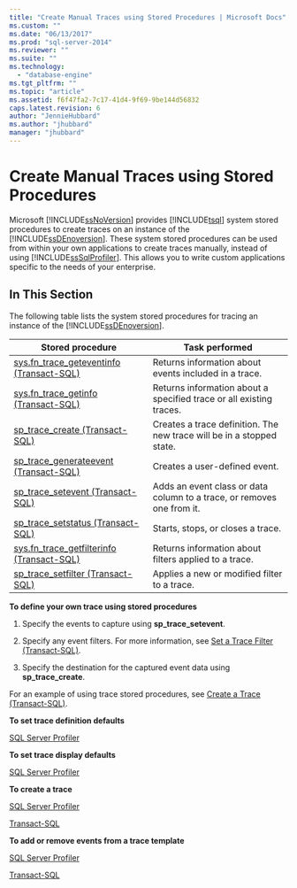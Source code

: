 ```yaml
---
title: "Create Manual Traces using Stored Procedures | Microsoft Docs"
ms.custom: ""
ms.date: "06/13/2017"
ms.prod: "sql-server-2014"
ms.reviewer: ""
ms.suite: ""
ms.technology: 
  - "database-engine"
ms.tgt_pltfrm: ""
ms.topic: "article"
ms.assetid: f6f47fa2-7c17-41d4-9f69-9be144d56832
caps.latest.revision: 6
author: "JennieHubbard"
ms.author: "jhubbard"
manager: "jhubbard"
---
```

# Create Manual Traces using Stored Procedures
  Microsoft [!INCLUDE[ssNoVersion](../includes/ssnoversion-md.md)] provides [!INCLUDE[tsql](../includes/tsql-md.md)] system stored procedures to create traces on an instance of the [!INCLUDE[ssDEnoversion](../includes/ssdenoversion-md.md)]. These system stored procedures can be used from within your own applications to create traces manually, instead of using [!INCLUDE[ssSqlProfiler](../includes/sssqlprofiler-md.md)]. This allows you to write custom applications specific to the needs of your enterprise.  
  
## In This Section  
 The following table lists the system stored procedures for tracing an instance of the [!INCLUDE[ssDEnoversion](../includes/ssdenoversion-md.md)].  
  
|Stored procedure|Task performed|  
|----------------------|--------------------|  
|[sys.fn_trace_geteventinfo &#40;Transact-SQL&#41;](~/relational-databases/system-functions/sys-fn-trace-geteventinfo-transact-sql.md)|Returns information about events included in a trace.|  
|[sys.fn_trace_getinfo &#40;Transact-SQL&#41;](~/relational-databases/system-functions/sys-fn-trace-getinfo-transact-sql.md)|Returns information about a specified trace or all existing traces.|  
|[sp_trace_create &#40;Transact-SQL&#41;](~/relational-databases/system-stored-procedures/sp-trace-create-transact-sql.md)|Creates a trace definition. The new trace will be in a stopped state.|  
|[sp_trace_generateevent &#40;Transact-SQL&#41;](~/relational-databases/system-stored-procedures/sp-trace-generateevent-transact-sql.md)|Creates a user-defined event.|  
|[sp_trace_setevent &#40;Transact-SQL&#41;](~/relational-databases/system-stored-procedures/sp-trace-setevent-transact-sql.md)|Adds an event class or data column to a trace, or removes one from it.|  
|[sp_trace_setstatus &#40;Transact-SQL&#41;](~/relational-databases/system-stored-procedures/sp-trace-setstatus-transact-sql.md)|Starts, stops, or closes a trace.|  
|[sys.fn_trace_getfilterinfo &#40;Transact-SQL&#41;](~/relational-databases/system-functions/sys-fn-trace-getfilterinfo-transact-sql.md)|Returns information about filters applied to a trace.|  
|[sp_trace_setfilter &#40;Transact-SQL&#41;](~/relational-databases/system-stored-procedures/sp-trace-setfilter-transact-sql.md)|Applies a new or modified filter to a trace.|  
  
 **To define your own trace using stored procedures**  
  
1.  Specify the events to capture using **sp_trace_setevent**.  
  
2.  Specify any event filters. For more information, see [Set a Trace Filter &#40;Transact-SQL&#41;](../../2014/database-engine/set-a-trace-filter-transact-sql.md).  
  
3.  Specify the destination for the captured event data using **sp_trace_create**.  
  
 For an example of using trace stored procedures, see [Create a Trace &#40;Transact-SQL&#41;](../../2014/database-engine/create-a-trace-transact-sql.md).  
  
 **To set trace definition defaults**  
  
 [SQL Server Profiler](../../2014/database-engine/set-trace-definition-defaults-sql-server-profiler.md)  
  
 **To set trace display defaults**  
  
 [SQL Server Profiler](../../2014/database-engine/set-trace-display-defaults-sql-server-profiler.md)  
  
 **To create a trace**  
  
 [SQL Server Profiler](../../2014/database-engine/create-a-trace-sql-server-profiler.md)  
  
 [Transact-SQL](../../2014/database-engine/create-a-trace-transact-sql.md)  
  
 **To add or remove events from a trace template**  
  
 [SQL Server Profiler](../../2014/database-engine/specify-events-and-data-columns-for-a-trace-file-sql-server-profiler.md)  
  
 [Transact-SQL](~/relational-databases/system-stored-procedures/sp-trace-setevent-transact-sql.md)  
  
  